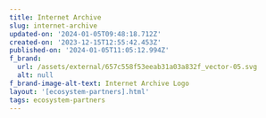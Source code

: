 ```yaml
---
title: Internet Archive
slug: internet-archive
updated-on: '2024-01-05T09:48:18.712Z'
created-on: '2023-12-15T12:55:42.453Z'
published-on: '2024-01-05T11:05:12.994Z'
f_brand:
  url: /assets/external/657c558f53eeab31a03a832f_vector-05.svg
  alt: null
f_brand-image-alt-text: Internet Archive Logo
layout: '[ecosystem-partners].html'
tags: ecosystem-partners
---
```



